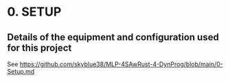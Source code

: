 # 0. SETUP
## Details of the equipment and configuration used for this project


See https://github.com/skyblue38/MLP-4SAwRust-4-DynProg/blob/main/0-Setup.md

